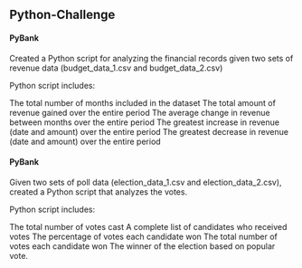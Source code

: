 ## Python-Challenge

#### PyBank
Created a Python script for analyzing the financial records given two sets of revenue data (budget_data_1.csv and budget_data_2.csv)

Python script includes:

The total number of months included in the dataset
The total amount of revenue gained over the entire period
The average change in revenue between months over the entire period
The greatest increase in revenue (date and amount) over the entire period
The greatest decrease in revenue (date and amount) over the entire period

#### PyBank
Given two sets of poll data (election_data_1.csv and election_data_2.csv), created a Python script that analyzes the votes.

Python script includes:

The total number of votes cast
A complete list of candidates who received votes
The percentage of votes each candidate won
The total number of votes each candidate won
The winner of the election based on popular vote.

